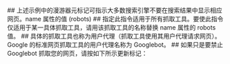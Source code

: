 <meta name="robots" content="noindex">
## 上述示例中的漫游器元标记可指示大多数搜索引擎不要在搜索结果中显示相应网页。name 属性的值 (robots) 
## 指定此指令适用于所有抓取工具。要使此指令仅适用于某一具体抓取工具，请用该抓取工具的名称替换 name 属性的 robots 值。
## 具体的抓取工具也称为用户代理（抓取工具使用其用户代理请求网页）。Google 的标准网页抓取工具的用户代理名称为 Googlebot。
## 如果只是要禁止 Googlebot 抓取您的网页，请按如下所示更新标记：
<meta name="googlebot" content="noindex" />
